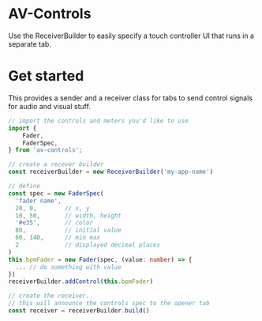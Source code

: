 # AV-Controls

Use the ReceiverBuilder to easily specify a touch controller UI that runs in a separate tab. 

# Get started

This provides a sender and a receiver class for tabs to send control signals for audio and visual stuff. 

```ts
// import the controls and meters you'd like to use
import { 
	Fader,
	FaderSpec,
} from 'av-controls';

// create a recever builder
const receiverBuilder = new ReceiverBuilder('my-app-name')

// define
const spec = new FaderSpec(
  'fader name', 
  20, 0,        // x, y
  10, 50,       // width, height
  '#e35',       // color
  80,           // initial value
  60, 140,      // min max
  2             // displayed decimal places 
)
this.bpmFader = new Fader(spec, (value: number) => {
  ... // do something with value
})
receiverBuilder.addControl(this.bpmFader)

// create the receiver. 
// this will announce the controls spec to the opener tab
const receiver = receiverBuilder.build()
```
